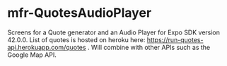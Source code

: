 # mfr-QuotesAudioPlayer
Screens for a Quote generator and an Audio Player for Expo SDK version 42.0.0.
List of quotes is hosted on heroku here: https://run-quotes-api.herokuapp.com/quotes .
Will combine with other APIs such as the Google Map API. 
